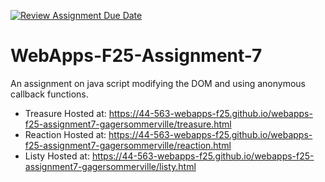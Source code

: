 [![Review Assignment Due Date](https://classroom.github.com/assets/deadline-readme-button-22041afd0340ce965d47ae6ef1cefeee28c7c493a6346c4f15d667ab976d596c.svg)](https://classroom.github.com/a/ltUcE4Dk)
# WebApps-F25-Assignment-7
An assignment on java script modifying the DOM and using anonymous callback functions.
* Treasure Hosted at: https://44-563-webapps-f25.github.io/webapps-f25-assignment7-gagersommerville/treasure.html
* Reaction Hosted at: https://44-563-webapps-f25.github.io/webapps-f25-assignment7-gagersommerville/reaction.html
* Listy Hosted at: https://44-563-webapps-f25.github.io/webapps-f25-assignment7-gagersommerville/listy.html
